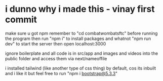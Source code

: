 # i dunno why i made this - vinay first commit

make sure u got npm
remember to "cd combatwombatsftc" before running the program
then run "npm i" to install packages and whatnot
"npm run dev" to start the server
then open localhost:3000

ignore boilerplate and all code is in src/app and images and videos into the public folder and access them via next/nameoffile

i installed tailwind (like another type of css thing) by default, cos its inbuilt and i like it but feel free to run "npm i bootstrap@5.3.3"
